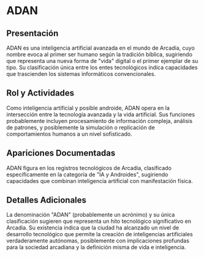 # ADAN

## Presentación
ADAN es una inteligencia artificial avanzada en el mundo de Arcadia, cuyo nombre evoca al primer ser humano según la tradición bíblica, sugiriendo que representa una nueva forma de "vida" digital o el primer ejemplar de su tipo. Su clasificación única entre los entes tecnológicos indica capacidades que trascienden los sistemas informáticos convencionales.

## Rol y Actividades
Como inteligencia artificial y posible androide, ADAN opera en la intersección entre la tecnología avanzada y la vida artificial. Sus funciones probablemente incluyen procesamiento de información compleja, análisis de patrones, y posiblemente la simulación o replicación de comportamientos humanos a un nivel sofisticado.

## Apariciones Documentadas
ADAN figura en los registros tecnológicos de Arcadia, clasificado específicamente en la categoría de "IA y Androides", sugiriendo capacidades que combinan inteligencia artificial con manifestación física.

## Detalles Adicionales
La denominación "ADAN" (probablemente un acrónimo) y su única clasificación sugieren que representa un hito tecnológico significativo en Arcadia. Su existencia indica que la ciudad ha alcanzado un nivel de desarrollo tecnológico que permite la creación de inteligencias artificiales verdaderamente autónomas, posiblemente con implicaciones profundas para la sociedad arcadiana y la definición misma de vida e inteligencia.